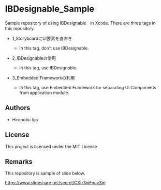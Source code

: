 # IBDesignable_Sample

Sample repository of using IBDesignable　in Xcode.
There are three tags in this repository.

* 1_StoryboardにUI要素を直おき
  * In this tag, don't use IBDesignable.

* 2_IBDesignableの使用
  * In this tag, use IBDesignable.

* 3_Embedded Frameworkの利用
  * In this tag, use Embedded Framework for separating UI Components from application module.

## Authors

* Hironobu Iga


## License

This project is licensed under the MIT License

## Remarks

This repository is sample of slide below.

https://www.slideshare.net/secret/CXtr3njFnccSm
